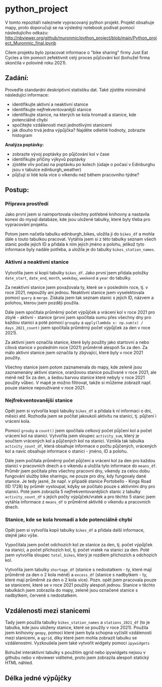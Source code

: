 # python_project

V tomto repozitáři naleznete vypracovaný python projekt. Projekt obsahuje mapy, proto doporučuji se na výsledný notebook podívat pomocí následujícího odkazu: 
http://nbviewer.org/github/muronmic/python_project/blob/main/Python_project_Muronmic_final.ipynb

Cílem projektu bylo zpracovat informace o "bike sharing" firmy Just Eat Cycles a tím pomoct zefektivnit celý proces půjčování kol (bohužel firma skončila v polovině roku 2021). 

## Zadání: 

Proveďte standardní deskriptivní statistiku dat. Také zjistěte minimálně následující informace:

* identifikujte aktivní a neaktivní stanice
* identifikujte nejfrekventovanější stanice
* identifikujte stanice, na kterých se kola hromadí a stanice, kde potenciálně chybí
* spočítejte vzdálenosti mezi jednotlivými stanicemi
* jak dlouho trvá jedna výpůjčka? Najděte odlehlé hodnoty, zobrazte histogram

**Analýza poptávky:**
* zobrazte vývoj poptávky po půjčování kol v čase
* identifikujte příčiny výkyvů poptávky
* zjistěte vliv počasí na poptávku po kolech (údaje o počasí v Edinburghu jsou v tabulce edinburgh_weather)
* půjčují si lidé kola více o víkendu než během pracovního týdne?


## Postup: 

### Příprava prostředí
Jako první jsem si naimportovala všechny potřebné knihovny a nastavila konexi do mysql databáze, kde jsou uložené tabulky, které byly třeba pro vypracování projektu. 

Potom jsem načetla tabulku edinburgh_bikes, uložila ji do `bikes_df` a mohla dále s touto tabulkou pracovat. Vytáhla jsem si z této tabulky seznam všech stanic podle jejich ID a přidala k nim jejich jméno a polohu, jelikož tyto informace byly nadále potřeba, a uložila je do tabulky `bikes_station_names`. 

### Aktivní a neaktivní stanice

Vytvořila jsem si kopii tabulky `bikes_df`. Jako první jsem přidala položky `date_start`, `date_end`, `month`, `weekday`, `weekend` a `year` do tabulky. 

Za neaktivní stanice jsem považovala ty, které se v posledním roce, tj. v roce 2021, nepoužily ani jednou. Neaktivní stanice jsem vyselektovala pomocí `query` a `merge`. Získala jsem tak seznam stanic s jejich ID, názvem a polohou, kterou jsem později použila. 

Dále jsem spočítala průměrný počet výpůjček a vrácení kol v roce 2021 pro zbylé - aktivní - stanice (první jsem spočítala sumu přes všechny dny pro každou stanici a poté pomocí `groupby` a  `apply(lambda x: np.sum(x) / days_2021_count)` jsem spočítala průměrný počet výpůjček za den v roce 2021). 

Za aktivní jsem označila stanice, které byly použity jako startovní a nebo cílová stanice v posledním roce (2021) průměrně alespoň 5x za den. Za málo aktivní stanice jsem označila ty zbývající, které byly v roce 2021 použity. 

Všechny stanice jsem potom zaznamenala do mapy, kde zeleně jsou zaznamenány aktivní stanice, oranžovou stanice používané v roce 2021, ale méně než 5x za den, a šedou barvou stanice které nebyly v roce 2021 použity vůbec. V mapě je možno filtrovat, takže si můžeme zobrazit např. pouze stanice nepoužívané v roce 2021.

### Nejfrekventovanější stanice

Opět jsem si vytvořila kopii tabulky `bikes_df` a přidala k ní informaci o dni, měsíci atd. Rozhodla jsem se počítat jakoukoli aktivitu na stanici, tj. půjčení i vrácení kola. 

Pomocí `grouby` a `count()` jsem spočítala celkový počet půjčení kol a počet vrácení kol na stanici. Vytvořila jsem sloupec `activity_sum`, který je součtem vrácených kol a půjčených kol na stanici. Vznikla tak tabulka `activity_count_df`, která obsahuje informace o počtu půjčených, vrácených kol a navíc obsahuje informace o stanici - jméno, ID a polohu. 

Dále jsem počítala průměrný počet půjčení a vrácení kol za den pro každou stanici v pracovních dnech a o víkendu a uložila tyto informace do `means_df`. Průměr jsem počítala přes všechny pracovní dny, víkendy za celou dobu fungování služby bike sharingu, ne pouze pro dny, kdy fungovaly dané stanice. Je tedy jasné, že např. v případě stanice Portobello - Kings Road (ID 1728) by průměr vystoupal, kdyby se počítalo pouze s aktivními dny pro stanici.
Poté jsem zobrazila 5 nejfrekventovanějších stanic z tabulky `activity_count_df` s jejich počty výpůjček/vratek a pro těchto 5 stanic jsem vytáhla informace z `means_df` o průměrné aktivitě o víkendu a pracovních dnech. 

### Stanice, kde se kola hromadí a kde potenciálně chybí

Opět jsem si vytvořila kopii tabulky `bikes_df` a přidala další informace, stejně jako výše. 

Vypočítala jsem počet odchozích kol ze stanice za den, tj. počet výpůjček na stanici, a počet příchozích kol, tj. počet vratek na stanici za den. 
Poté jsem vytvořila sloupec `total_bikes`, který je rozdíem příchozích a odchozích kol. 

Vytvořila jsem tabulky `shortage_df` (stanice s nedostatkem - ty, které mají průměrně za den o 2 kola méně)  a `excess_df` (stanice s nadbytkem - ty, které mají průměrně za den o 2 kola více). Pozn. opět jsem pracovala pouze se stanicemi, které se v roce 2021 použily alespoň jednou. Stanice v těchto tabulkách jsem zobrazila do mapy, zeleně jsou označené stanice s nadbytkem, červeně s nedostatkem. 


## Vzdálenosti mezi stanicemi

Tady jsem použila tabulky `bikes_station_names` a `stations_2021_df` (to je tabulka, kde jsou uloženy stanice, které se použily v roce 2021). Použila jsem knihovny `geopy`, pomocí které jsem byla schopna vyčíslit vzdálenosti mezi stanicemi, a `qgrid`, díky které jsem mohla zobrazit tabulku se vzdálenostmi. Vyzkoušela jsem také vytvořit widgety pomocí `ipywidgets` 

Bohužel interaktivní tabulky s použitím qgrid nebo ipywidgets nejsou v githubu nebo v nbviewer viditelné, proto jsem zobrazila alespoň statický HTML náhled.

## Délka jedné výpůjčky


